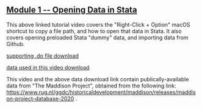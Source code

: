 ## [Module 1 -- Opening Data in Stata](https://pjakiela.github.io/stata/importLocalCloud.mp4)

This above linked tutorial video covers the "Right-Click + Option" macOS shortcut to copy a file path, and how to open that data in Stata. It also covers opening preloaded Stata "dummy" data, and importing data from Github.

[supporting .do file download](https://pjakiela.github.io/stata/openLocalCloud.do)

[data used in this video download](https://pjakiela.github.io/stata/mpd2020.dta)

This video and the above data download link contain publically-available data from "The Maddison Project", obtained from the following link: https://www.rug.nl/ggdc/historicaldevelopment/maddison/releases/maddison-project-database-2020 .

